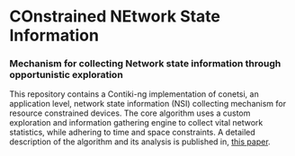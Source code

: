 # COnstrained NEtwork State Information
### Mechanism for collecting Network state information through opportunistic exploration

This repository contains a Contiki-ng implementation of conetsi, an application level, network state information (NSI) collecting mechanism for resource constrained devices.  The core algorithm uses a custom exploration and information gathering engine to collect vital network statistics, while adhering to time and space constraints.  A detailed description of the algorithm and its analysis is published in, [this paper](https://ieeexplore.ieee.org/document/9027403).
